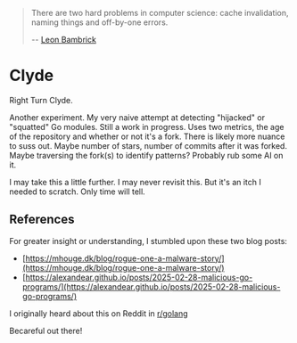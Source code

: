 > There are two hard problems in computer science: cache invalidation, naming things and off-by-one errors.
>
> -- [Leon Bambrick](https://twitter.com/secretGeek/status/7269997868)

# Clyde

Right Turn Clyde.

Another experiment. My very naive attempt at detecting "hijacked" or "squatted" Go modules. Still a work in progress. Uses two metrics, the age of the repository and whether or not it's a fork. There is likely more nuance to suss out. Maybe number of stars, number of commits after it was forked. Maybe traversing the fork(s) to identify patterns? Probably rub some AI on it.

I may take this a little further. I may never revisit this. But it's an itch I needed to scratch. Only time will tell.

## References

For greater insight or understanding, I stumbled upon these two blog posts:

- [https://mhouge.dk/blog/rogue-one-a-malware-story/](https://mhouge.dk/blog/rogue-one-a-malware-story/)
- [https://alexandear.github.io/posts/2025-02-28-malicious-go-programs/](https://alexandear.github.io/posts/2025-02-28-malicious-go-programs/)

I originally heard about this on Reddit in [r/golang](https://www.reddit.com/r/golang/comments/1jbzuot/someone_copied_our_github_project_made_it_look/)

Becareful out there!
